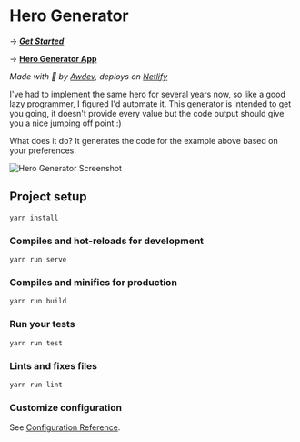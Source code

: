 # Hero Generator

→ ***[Get Started](https://wahyu9kdl.github.io)***

→ **[Hero Generator App](https://awdev-hero.netlify.app/)**

_Made with 🌮 by [Awdev](https://twitter.com/Awfanspage), deploys on [Netlify](https://www.netlify.com/?utm_source=proj&amp;utm_medium=hero-sd&amp;utm_campaign=awdev)_

I've had to implement the same hero for several years now, so like a good lazy programmer, I figured I'd automate it. This generator is intended to get you going, it doesn't provide every value but the code output should give you a nice jumping off point :)

What does it do? It generates the code for the example above based on your preferences.

![Hero Generator Screenshot](https://s3-us-west-2.amazonaws.com/s.cdpn.io/28963/hero-og.png "Hero Generator Screenshot")


## Project setup
```
yarn install
```

### Compiles and hot-reloads for development
```
yarn run serve
```

### Compiles and minifies for production
```
yarn run build
```

### Run your tests
```
yarn run test
```

### Lints and fixes files
```
yarn run lint
```

### Customize configuration
See [Configuration Reference](https://cli.vuejs.org/config/).
